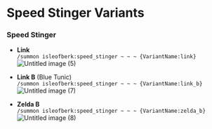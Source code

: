 # Speed Stinger Variants

### Speed Stinger
- **Link**  
  `/summon isleofberk:speed_stinger ~ ~ ~ {VariantName:link}`  
  ![Untitled image (5)](https://github.com/user-attachments/assets/0c315219-9bd9-4ca6-b2b0-90333732300e)

- **Link B** (Blue Tunic)  
  `/summon isleofberk:speed_stinger ~ ~ ~ {VariantName:link_b}`  
  ![Untitled image (7)](https://github.com/user-attachments/assets/00de5999-53d8-4c9e-9481-fc4de55e1cde)

- **Zelda B**  
  `/summon isleofberk:speed_stinger ~ ~ ~ {VariantName:zelda_b}`  
  ![Untitled image (8)](https://github.com/user-attachments/assets/7a87b1a0-4264-41c2-b92b-db9a65a0ad49)

